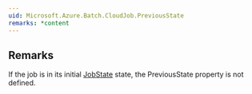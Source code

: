 ```yaml
---  
uid: Microsoft.Azure.Batch.CloudJob.PreviousState  
remarks: *content  
---  
```

  
## Remarks  
 If the job is in its initial [JobState](assetId:///T:Microsoft.Azure.Batch.Common.JobState?qualifyHint=False&autoUpgrade=True) state, the PreviousState property is not defined.